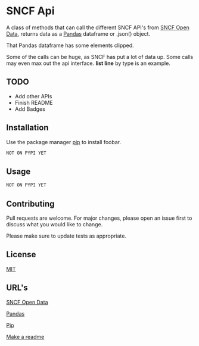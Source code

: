 # SNCF Api


A class of methods that can call the different SNCF API's from [SNCF Open Data](https://data.sncf.com/), returns data as a [Pandas](https://pandas.pydata.org/) dataframe or .json() object.

That Pandas dataframe has some elements clipped.

Some of the calls can be huge, as SNCF has put a lot of data up. Some calls may even max out the api interface. **list line** by type is an example.

## TODO

- Add other APIs
- Finish README
- Add Badges

## Installation

Use the package manager [pip](https://pip.pypa.io/en/stable/) to install foobar.

```bash
NOT ON PYPI YET
```

## Usage

```python
NOT ON PYPI YET
```

## Contributing

Pull requests are welcome. For major changes, please open an issue first to discuss what you would like to change.

Please make sure to update tests as appropriate.

## License

[MIT](https://choosealicense.com/licenses/mit/)

## URL's

[SNCF Open Data](https://data.sncf.com/)

[Pandas](https://pandas.pydata.org/)

[Pip](https://pip.pypa.io/en/stable/)

[Make a readme](https://www.makeareadme.com/)

